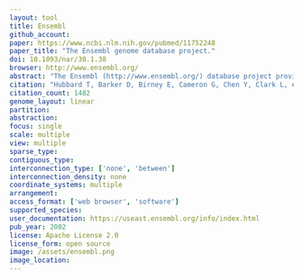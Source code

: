 ```yaml
---
layout: tool 
title: Ensembl
github_account: 
paper: https://www.ncbi.nlm.nih.gov/pubmed/11752248
paper_title: "The Ensembl genome database project."
doi: 10.1093/nar/30.1.38
browser: http://www.ensembl.org/
abstract: "The Ensembl (http://www.ensembl.org/) database project provides a bioinformatics framework to organise biology around the sequences of large genomes. It is a comprehensive source of stable automatic annotation of the human genome sequence, with confirmed gene predictions that have been integrated with external data sources, and is available as either an interactive web site or as flat files. It is also an open source software engineering project to develop a portable system able to handle very large genomes and associated requirements from sequence analysis to data storage and visualisation. The Ensembl site is one of the leading sources of human genome sequence annotation and provided much of the analysis for publication by the international human genome project of the draft genome. The Ensembl system is being installed around the world in both companies and academic sites on machines ranging from supercomputers to laptops."
citation: "Hubbard T, Barker D, Birney E, Cameron G, Chen Y, Clark L, et al. The Ensembl genome database project. Nucleic Acids Res. academic.oup.com; 2002;30: 38–41."
citation_count: 1482
genome_layout: linear
partition: 
abstraction: 
focus: single
scale: multiple
view: multiple
sparse_type: 
contiguous_type: 
interconnection_type: ['none', 'between']
interconnection_density: none
coordinate_systems: multiple
arrangement: 
access_format: ['web browser', 'software']
supported_species: 
user_documentation: https://useast.ensembl.org/info/index.html
pub_year: 2002
license: Apache License 2.0
license_form: open source
image: /assets/ensembl.png
image_location: 
---
```

